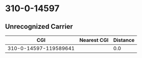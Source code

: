 # 310-0-14597
## Unrecognized Carrier


| CGI | Nearest CGI | Distance |
|-----|-------------|----------|
| 310-0-14597-119589641 |  | 0.0 |
